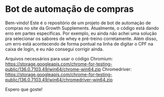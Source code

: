 # Bot de automação de compras

Bem-vindo! Este é o repositório de um projeto de bot de automação de compras no site da Growth Supplements.
Atualmente, o código está dando erro em partes específicas. Por exemplo, eu ainda não achei uma solução pra selecionar os sabores de whey e pré-treino corretamente.
Além disso, um erro está acontecendo de forma pontual na linha de digitar o CPF na caixa de login, e eu não consegui corrigir ainda.

Arquivos necessários para usar o código
Chromium: https://storage.googleapis.com/chrome-for-testing-public/136.0.7103.49/win64/chrome-win64.zip
Chromedriver: https://storage.googleapis.com/chrome-for-testing-public/136.0.7103.49/win64/chromedriver-win64.zip

Espero que goste!